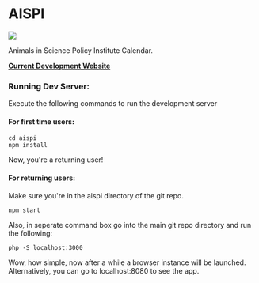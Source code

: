 # AISPI

![](https://img.shields.io/badge/Development-In%20Progress-yellow.svg) 

Animals in Science Policy Institute Calendar.

[**Current Development Website**](http://aispi-planner.herokuapp.com/)

### Running Dev Server:

Execute the following commands to run the development server

#### For first time users:

```
cd aispi
npm install
```

Now, you're a returning user!


#### For returning users:

Make sure you're in the aispi directory of the git repo.
```
npm start
```

Also, in seperate command box go into the main git repo directory and run the following:
```
php -S localhost:3000
```


Wow, how simple, now after a while a browser instance will be launched. Alternatively, you can go to localhost:8080 to see the app. 